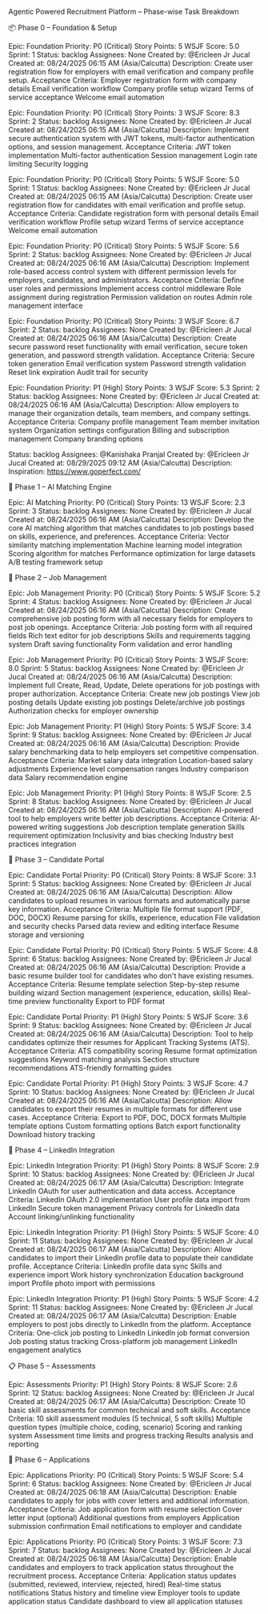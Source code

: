 Agentic Powered Recruitment Platform – Phase-wise Task Breakdown

📦 Phase 0 – Foundation & Setup


Epic: Foundation
Priority: P0 (Critical)
Story Points: 5
WSJF Score: 5.0
Sprint: 1
Status: backlog
Assignees: None
Created by: @Ericleen Jr Jucal
Created at: 08/24/2025 06:15 AM (Asia/Calcutta)
Description: Create user registration flow for employers with email verification and company profile setup.
Acceptance Criteria:
Employer registration form with company details
Email verification workflow
Company profile setup wizard
Terms of service acceptance
Welcome email automation

Epic: Foundation
Priority: P0 (Critical)
Story Points: 3
WSJF Score: 8.3
Sprint: 2
Status: backlog
Assignees: None
Created by: @Ericleen Jr Jucal
Created at: 08/24/2025 06:15 AM (Asia/Calcutta)
Description: Implement secure authentication system with JWT tokens, multi-factor authentication options, and session management.
Acceptance Criteria:
JWT token implementation
Multi-factor authentication
Session management
Login rate limiting
Security logging

Epic: Foundation
Priority: P0 (Critical)
Story Points: 5
WSJF Score: 5.0
Sprint: 1
Status: backlog
Assignees: None
Created by: @Ericleen Jr Jucal
Created at: 08/24/2025 06:15 AM (Asia/Calcutta)
Description: Create user registration flow for candidates with email verification and profile setup.
Acceptance Criteria:
Candidate registration form with personal details
Email verification workflow
Profile setup wizard
Terms of service acceptance
Welcome email automation

Epic: Foundation
Priority: P0 (Critical)
Story Points: 5
WSJF Score: 5.6
Sprint: 2
Status: backlog
Assignees: None
Created by: @Ericleen Jr Jucal
Created at: 08/24/2025 06:16 AM (Asia/Calcutta)
Description: Implement role-based access control system with different permission levels for employers, candidates, and administrators.
Acceptance Criteria:
Define user roles and permissions
Implement access control middleware
Role assignment during registration
Permission validation on routes
Admin role management interface

Epic: Foundation
Priority: P0 (Critical)
Story Points: 3
WSJF Score: 6.7
Sprint: 2
Status: backlog
Assignees: None
Created by: @Ericleen Jr Jucal
Created at: 08/24/2025 06:16 AM (Asia/Calcutta)
Description: Create secure password reset functionality with email verification, secure token generation, and password strength validation.
Acceptance Criteria:
Secure token generation
Email verification system
Password strength validation
Reset link expiration
Audit trail for security

Epic: Foundation
Priority: P1 (High)
Story Points: 3
WSJF Score: 5.3
Sprint: 2
Status: backlog
Assignees: None
Created by: @Ericleen Jr Jucal
Created at: 08/24/2025 06:16 AM (Asia/Calcutta)
Description: Allow employers to manage their organization details, team members, and company settings.
Acceptance Criteria:
Company profile management
Team member invitation system
Organization settings configuration
Billing and subscription management
Company branding options

Status: backlog
Assignees: @Kanishaka Pranjal
Created by: @Ericleen Jr Jucal
Created at: 08/29/2025 09:12 AM (Asia/Calcutta)
Description: Inspiration: https://www.goperfect.com/

🤖 Phase 1 – AI Matching Engine


Epic: AI Matching
Priority: P0 (Critical)
Story Points: 13
WSJF Score: 2.3
Sprint: 3
Status: backlog
Assignees: None
Created by: @Ericleen Jr Jucal
Created at: 08/24/2025 06:16 AM (Asia/Calcutta)
Description: Develop the core AI matching algorithm that matches candidates to job postings based on skills, experience, and preferences.
Acceptance Criteria:
Vector similarity matching implementation
Machine learning model integration
Scoring algorithm for matches
Performance optimization for large datasets
A/B testing framework setup

💼 Phase 2 – Job Management


Epic: Job Management
Priority: P0 (Critical)
Story Points: 5
WSJF Score: 5.2
Sprint: 4
Status: backlog
Assignees: None
Created by: @Ericleen Jr Jucal
Created at: 08/24/2025 06:16 AM (Asia/Calcutta)
Description: Create comprehensive job posting form with all necessary fields for employers to post job openings.
Acceptance Criteria:
Job posting form with all required fields
Rich text editor for job descriptions
Skills and requirements tagging system
Draft saving functionality
Form validation and error handling

Epic: Job Management
Priority: P0 (Critical)
Story Points: 3
WSJF Score: 8.0
Sprint: 5
Status: backlog
Assignees: None
Created by: @Ericleen Jr Jucal
Created at: 08/24/2025 06:16 AM (Asia/Calcutta)
Description: Implement full Create, Read, Update, Delete operations for job postings with proper authorization.
Acceptance Criteria:
Create new job postings
View job posting details
Update existing job postings
Delete/archive job postings
Authorization checks for employer ownership

Epic: Job Management
Priority: P1 (High)
Story Points: 5
WSJF Score: 3.4
Sprint: 9
Status: backlog
Assignees: None
Created by: @Ericleen Jr Jucal
Created at: 08/24/2025 06:16 AM (Asia/Calcutta)
Description: Provide salary benchmarking data to help employers set competitive compensation.
Acceptance Criteria:
Market salary data integration
Location-based salary adjustments
Experience level compensation ranges
Industry comparison data
Salary recommendation engine

Epic: Job Management
Priority: P1 (High)
Story Points: 8
WSJF Score: 2.5
Sprint: 8
Status: backlog
Assignees: None
Created by: @Ericleen Jr Jucal
Created at: 08/24/2025 06:16 AM (Asia/Calcutta)
Description: AI-powered tool to help employers write better job descriptions.
Acceptance Criteria:
AI-powered writing suggestions
Job description template generation
Skills requirement optimization
Inclusivity and bias checking
Industry best practices integration

👤 Phase 3 – Candidate Portal


Epic: Candidate Portal
Priority: P0 (Critical)
Story Points: 8
WSJF Score: 3.1
Sprint: 5
Status: backlog
Assignees: None
Created by: @Ericleen Jr Jucal
Created at: 08/24/2025 06:16 AM (Asia/Calcutta)
Description: Allow candidates to upload resumes in various formats and automatically parse key information.
Acceptance Criteria:
Multiple file format support (PDF, DOC, DOCX)
Resume parsing for skills, experience, education
File validation and security checks
Parsed data review and editing interface
Resume storage and versioning

Epic: Candidate Portal
Priority: P0 (Critical)
Story Points: 5
WSJF Score: 4.8
Sprint: 6
Status: backlog
Assignees: None
Created by: @Ericleen Jr Jucal
Created at: 08/24/2025 06:16 AM (Asia/Calcutta)
Description: Provide a basic resume builder tool for candidates who don't have existing resumes.
Acceptance Criteria:
Resume template selection
Step-by-step resume building wizard
Section management (experience, education, skills)
Real-time preview functionality
Export to PDF format

Epic: Candidate Portal
Priority: P1 (High)
Story Points: 5
WSJF Score: 3.6
Sprint: 9
Status: backlog
Assignees: None
Created by: @Ericleen Jr Jucal
Created at: 08/24/2025 06:16 AM (Asia/Calcutta)
Description: Tool to help candidates optimize their resumes for Applicant Tracking Systems (ATS).
Acceptance Criteria:
ATS compatibility scoring
Resume format optimization suggestions
Keyword matching analysis
Section structure recommendations
ATS-friendly formatting guides

Epic: Candidate Portal
Priority: P1 (High)
Story Points: 3
WSJF Score: 4.7
Sprint: 10
Status: backlog
Assignees: None
Created by: @Ericleen Jr Jucal
Created at: 08/24/2025 06:16 AM (Asia/Calcutta)
Description: Allow candidates to export their resumes in multiple formats for different use cases.
Acceptance Criteria:
Export to PDF, DOC, DOCX formats
Multiple template options
Custom formatting options
Batch export functionality
Download history tracking

🔗 Phase 4 – LinkedIn Integration


Epic: LinkedIn Integration
Priority: P1 (High)
Story Points: 8
WSJF Score: 2.9
Sprint: 10
Status: backlog
Assignees: None
Created by: @Ericleen Jr Jucal
Created at: 08/24/2025 06:17 AM (Asia/Calcutta)
Description: Integrate LinkedIn OAuth for user authentication and data access.
Acceptance Criteria:
LinkedIn OAuth 2.0 implementation
User profile data import from LinkedIn
Secure token management
Privacy controls for LinkedIn data
Account linking/unlinking functionality

Epic: LinkedIn Integration
Priority: P1 (High)
Story Points: 5
WSJF Score: 4.0
Sprint: 11
Status: backlog
Assignees: None
Created by: @Ericleen Jr Jucal
Created at: 08/24/2025 06:17 AM (Asia/Calcutta)
Description: Allow candidates to import their LinkedIn profile data to populate their candidate profile.
Acceptance Criteria:
LinkedIn profile data sync
Skills and experience import
Work history synchronization
Education background import
Profile photo import with permissions

Epic: LinkedIn Integration
Priority: P1 (High)
Story Points: 5
WSJF Score: 4.2
Sprint: 11
Status: backlog
Assignees: None
Created by: @Ericleen Jr Jucal
Created at: 08/24/2025 06:17 AM (Asia/Calcutta)
Description: Enable employers to post jobs directly to LinkedIn from the platform.
Acceptance Criteria:
One-click job posting to LinkedIn
LinkedIn job format conversion
Job posting status tracking
Cross-platform job management
LinkedIn engagement analytics

📋 Phase 5 – Assessments


Epic: Assessments
Priority: P1 (High)
Story Points: 8
WSJF Score: 2.6
Sprint: 12
Status: backlog
Assignees: None
Created by: @Ericleen Jr Jucal
Created at: 08/24/2025 06:17 AM (Asia/Calcutta)
Description: Create 10 basic skill assessments for common technical and soft skills.
Acceptance Criteria:
10 skill assessment modules (5 technical, 5 soft skills)
Multiple question types (multiple choice, coding, scenario)
Scoring and ranking system
Assessment time limits and progress tracking
Results analysis and reporting

📝 Phase 6 – Applications


Epic: Applications
Priority: P0 (Critical)
Story Points: 5
WSJF Score: 5.4
Sprint: 6
Status: backlog
Assignees: None
Created by: @Ericleen Jr Jucal
Created at: 08/24/2025 06:18 AM (Asia/Calcutta)
Description: Enable candidates to apply for jobs with cover letters and additional information.
Acceptance Criteria:
Job application form with resume selection
Cover letter input (optional)
Additional questions from employers
Application submission confirmation
Email notifications to employer and candidate

Epic: Applications
Priority: P0 (Critical)
Story Points: 3
WSJF Score: 7.3
Sprint: 7
Status: backlog
Assignees: None
Created by: @Ericleen Jr Jucal
Created at: 08/24/2025 06:18 AM (Asia/Calcutta)
Description: Enable candidates and employers to track application status throughout the recruitment process.
Acceptance Criteria:
Application status updates (submitted, reviewed, interview, rejected, hired)
Real-time status notifications
Status history and timeline view
Employer tools to update application status
Candidate dashboard to view all application statuses